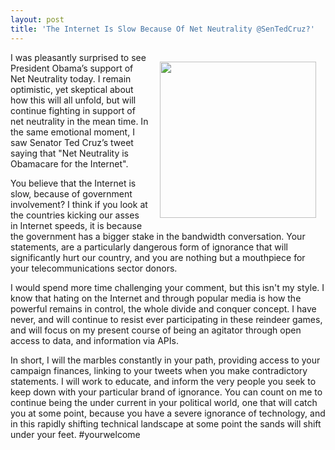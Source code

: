 ```yaml
---
layout: post
title: 'The Internet Is Slow Because Of Net Neutrality @SenTedCruz?'
---
```

<p><a href="https://twitter.com/SenTedCruz/status/531834493922189313"><img style="padding: 15px;" src="http://kinlane-productions.s3.amazonaws.com/api-evangelist-site/blog/Senator_Ted_Cruz_on_Twitter____Net_Neutrality__is_Obamacare_for_the_Internet__the_Internet_should_not_operate_at_the_speed_of_government__.png" alt="" width="250" align="right" /></a></p>
<p>I was pleasantly surprised to see President Obama&rsquo;s support of Net Neutrality today. I remain optimistic, yet skeptical about how this will all unfold, but will continue fighting in support of net neutrality in the mean time. In the same emotional moment, I saw Senator Ted Cruz&rsquo;s tweet saying that "Net Neutrality is Obamacare for the Internet".</p>
<p>You believe that the Internet is slow, because of government involvement? I think if you look at the countries kicking our asses in Internet speeds, it is because the government has a bigger stake in the bandwidth conversation. Your statements, are a particularly dangerous form of ignorance that will significantly hurt our country, and you are nothing but a mouthpiece for your telecommunications sector donors.</p>
<p>I would spend more time challenging your comment, but this isn't my style. I know that hating on the Internet and through popular media is how the powerful remains in control, the whole divide and conquer concept. I have never, and will continue to resist ever participating in these reindeer games, and will focus on my present course of being an agitator through open access to data, and information via APIs.</p>
<p>In short, I will the marbles constantly in your path, providing access to your campaign finances, linking to your tweets when you make contradictory statements. I will work to educate, and inform the very people you seek to keep down with your particular brand of ignorance. You can count on me to continue being the under current in your political world, one that will catch you at some point, because you have a severe ignorance of technology, and in this rapidly shifting technical landscape at some point the sands will shift under your feet. #yourwelcome</p>